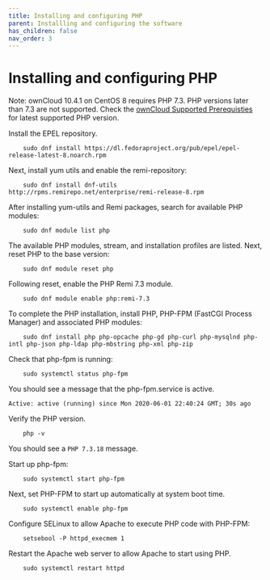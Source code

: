 ```yaml
---
title: Installing and configuring PHP
parent: Installling and configuring the software
has_children: false
nav_order: 3
---
```


# Installing and configuring PHP

Note: ownCloud 10.4.1 on CentOS 8 requires PHP 7.3. PHP versions later than 7.3 are not supported. Check the [ownCloud Supported Prerequisties](https://doc.ownCloud.com/server/10.2/admin_manual/installation/system_requirements.html) for latest supported PHP version. 

Install the EPEL repository.

```shell
	sudo dnf install https://dl.fedoraproject.org/pub/epel/epel-release-latest-8.noarch.rpm
```

Next, install yum utils and enable the remi-repository:

```shell
	sudo dnf install dnf-utils http://rpms.remirepo.net/enterprise/remi-release-8.rpm
```

After installing yum-utils and Remi packages, search for available PHP modules:


```shell
	sudo dnf module list php
```

The available PHP modules, stream, and installation profiles are listed. Next, reset PHP to the base version:


```shell
	sudo dnf module reset php
```

Following reset, enable the PHP Remi 7.3 module. 

```shell	
	sudo dnf module enable php:remi-7.3
```

To complete the PHP installation, install PHP, PHP-FPM (FastCGI Process Manager) and associated PHP modules: 

```shell
	sudo dnf install php php-opcache php-gd php-curl php-mysqlnd php-intl php-json php-ldap php-mbstring php-xml php-zip
```

Check that php-fpm is running:

```shell
	sudo systemctl status php-fpm
```

You should see a message that the php-fpm.service is active.  

`Active: active (running) since Mon 2020-06-01 22:40:24 GMT; 30s ago`

Verify the PHP version.

```shell
	php -v 
```

You should see a `PHP 7.3.18` message. 

Start up php-fpm:

```shell
	sudo systemctl start php-fpm
```

Next, set PHP-FPM to start up automatically at system boot time.

```shell
	sudo systemctl enable php-fpm
```

Configure SELinux to allow Apache to execute PHP code with PHP-FPM:

```shell	
	setsebool -P httpd_execmem 1
```

Restart the Apache web server to allow Apache to start using PHP.

```shell	
	sudo systemctl restart httpd
```